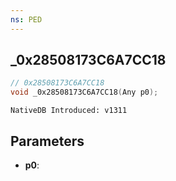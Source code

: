 ```yaml
---
ns: PED
---
```

## _0x28508173C6A7CC18

```c
// 0x28508173C6A7CC18
void _0x28508173C6A7CC18(Any p0);
```

```
NativeDB Introduced: v1311
```

## Parameters
* **p0**:
